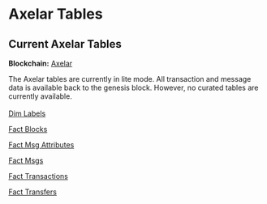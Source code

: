 # Axelar Tables

## Current Axelar Tables

**Blockchain:** [Axelar](https://axelar.network/)

The Axelar tables are currently in lite mode. All transaction and message data is available back to the genesis block. However, no curated tables are currently available. \
\
[Dim Labels](https://flipsidecrypto.github.io/axelar-models/#!/model/model.axelar.core\_\_dim\_labels)

[Fact Blocks](https://flipsidecrypto.github.io/axelar-models/#!/model/model.axelar.core\_\_fact\_blocks)

[Fact Msg Attributes](https://flipsidecrypto.github.io/axelar-models/#!/model/model.axelar.core\_\_fact\_msg\_attributes)

[Fact Msgs](https://flipsidecrypto.github.io/axelar-models/#!/model/model.axelar.core\_\_fact\_msgs)

[Fact Transactions](https://flipsidecrypto.github.io/axelar-models/#!/model/model.axelar.core\_\_fact\_transactions)

[Fact Transfers](https://flipsidecrypto.github.io/axelar-models/#!/model/model.axelar.core\_\_fact\_transfers)
